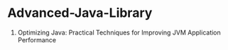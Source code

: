 # Advanced-Java-Library


1. Optimizing Java: Practical Techniques for Improving JVM Application Performance
